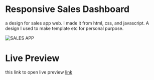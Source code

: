# Responsive Sales Dashboard

a design for sales app web. I made it from html, css, and javascript. A design I used to make template etc for personal purpose.

![SALES APP](https://user-images.githubusercontent.com/30251013/164341383-e3162603-5360-4fe5-85f9-b8d2f6ab11b1.png)

# Live Preview
this link to open live preview [link](https://jusondac.github.io/sales_dashboard/)
